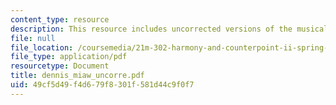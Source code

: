 ```yaml
---
content_type: resource
description: This resource includes uncorrected versions of the musical rhythms.
file: null
file_location: /coursemedia/21m-302-harmony-and-counterpoint-ii-spring-2005/49cf5d49f4d679f8301f581d44c9f0f7_dennis_miaw_uncorre.pdf
file_type: application/pdf
resourcetype: Document
title: dennis_miaw_uncorre.pdf
uid: 49cf5d49-f4d6-79f8-301f-581d44c9f0f7
---
```

